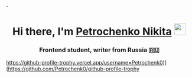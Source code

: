 -<h1 align="center">Hi there, I'm <a href="https://daniilshat.ru/" target="_blank">Petrochenko Nikita</a> 
<img src="https://github.com/blackcater/blackcater/raw/main/images/Hi.gif" height="32"/></h1>

<h3 align="center">Frontend student, writer from Russia 🇷🇺</h3>


https://github-profile-trophy.vercel.app/username=Petrochenk0)](https://github.com/Petrochenk0/github-profile-trophy
